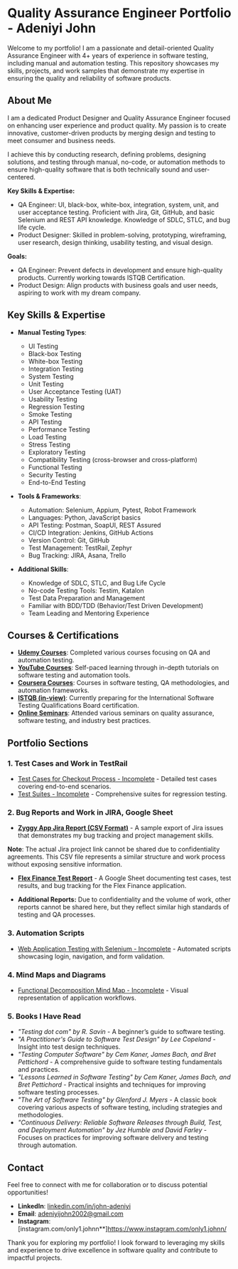 # Quality Assurance Engineer Portfolio - Adeniyi John

Welcome to my portfolio! I am a passionate and detail-oriented Quality Assurance Engineer with 4+ years of experience in software testing, including manual and automation testing. This repository showcases my skills, projects, and work samples that demonstrate my expertise in ensuring the quality and reliability of software products.





## About Me

I am a dedicated Product Designer and Quality Assurance Engineer focused on enhancing user experience and product quality. My passion is to create innovative, customer-driven products by merging design and testing to meet consumer and business needs.

I achieve this by conducting research, defining problems, designing solutions, and testing through manual, no-code, or automation methods to ensure high-quality software that is both technically sound and user-centered.

**Key Skills & Expertise:**

- QA Engineer: UI, black-box, white-box, integration, system, unit, and user acceptance testing. Proficient with Jira, Git, GitHub, and basic Selenium and REST API knowledge. Knowledge of SDLC, STLC, and bug life cycle.
- Product Designer: Skilled in problem-solving, prototyping, wireframing, user research, design thinking, usability testing, and visual design.


**Goals:**

- QA Engineer: Prevent defects in development and ensure high-quality products. Currently working towards ISTQB Certification.
- Product Design: Align products with business goals and user needs, aspiring to work with my dream company.





## Key Skills & Expertise

- **Manual Testing Types**:

    - UI Testing
    - Black-box Testing
    - White-box Testing
    - Integration Testing
    - System Testing
    - Unit Testing
    - User Acceptance Testing (UAT)
    - Usability Testing
    - Regression Testing
    - Smoke Testing
    - API Testing
    - Performance Testing
    - Load Testing
    - Stress Testing
    - Exploratory Testing
    - Compatibility Testing (cross-browser and cross-platform)
    - Functional Testing
    - Security Testing
    - End-to-End Testing

- **Tools & Frameworks**:
    - Automation: Selenium, Appium, Pytest, Robot Framework
    - Languages: Python, JavaScript basics
    - API Testing: Postman, SoapUI, REST Assured
    - CI/CD Integration: Jenkins, GitHub Actions
    - Version Control: Git, GitHub
    - Test Management: TestRail, Zephyr
    - Bug Tracking: JIRA, Asana, Trello

- **Additional Skills**:
    - Knowledge of SDLC, STLC, and Bug Life Cycle
    - No-code Testing Tools: Testim, Katalon
    - Test Data Preparation and Management
    - Familiar with BDD/TDD (Behavior/Test Driven Development)
    - Team Leading and Mentoring Experience





## Courses & Certifications

- **[Udemy Courses](#)**: Completed various courses focusing on QA and automation testing.
- **[YouTube Courses](#)**: Self-paced learning through in-depth tutorials on software testing and automation tools.
- **[Coursera Courses](#)**: Courses in software testing, QA methodologies, and automation frameworks.
- **[ISTQB (in-view)](#)**: Currently preparing for the International Software Testing Qualifications Board certification.
- **[Online Seminars](#)**: Attended various seminars on quality assurance, software testing, and industry best practices.





## Portfolio Sections

### 1. Test Cases and Work in TestRail
- [Test Cases for Checkout Process - Incomplete](#) - Detailed test cases covering end-to-end scenarios.
- [Test Suites - Incomplete](#) - Comprehensive suites for regression testing.
  
### 2. Bug Reports and Work in JIRA, Google Sheet
- **[Zyggy App Jira Report (CSV Format)](./jira-reports/zyygy_app_jira_report.csv)** - A sample export of Jira issues that demonstrates my bug tracking and project management skills.
  
**Note**: The actual Jira project link cannot be shared due to confidentiality agreements. This CSV file represents a similar structure and work process without exposing sensitive information.

- **[Flex Finance Test Report](https://docs.google.com/spreadsheets/d/1wm_DAiPd3PRUdRUnKxYF6PnsXqbZtYlAP4-8GhND6Ro/edit?usp=sharing)** - A Google Sheet documenting test cases, test results, and bug tracking for the Flex Finance application.

- **Additional Reports:** Due to confidentiality and the volume of work, other reports cannot be shared here, but they reflect similar high standards of testing and QA processes.
  
### 3. Automation Scripts
- [Web Application Testing with Selenium - Incomplete](#) - Automated scripts showcasing login, navigation, and form validation.
  
### 4. Mind Maps and Diagrams
- [Functional Decomposition Mind Map - Incomplete](#) - Visual representation of application workflows.
  
### 5. Books I Have Read
- *"Testing dot com" by R. Savin* - A beginner’s guide to software testing.
- *"A Practitioner's Guide to Software Test Design" by Lee Copeland* - Insight into test design techniques.
- *"Testing Computer Software" by Cem Kaner, James Bach, and Bret Pettichord* - A comprehensive guide to software testing fundamentals and practices.
- *"Lessons Learned in Software Testing" by Cem Kaner, James Bach, and Bret Pettichord* - Practical insights and techniques for improving software testing processes.
- *"The Art of Software Testing" by Glenford J. Myers* - A classic book covering various aspects of software testing, including strategies and methodologies.
- *"Continuous Delivery: Reliable Software Releases through Build, Test, and Deployment Automation" by Jez Humble and David Farley* - Focuses on practices for improving software delivery and testing through automation.





## Contact

Feel free to connect with me for collaboration or to discuss potential opportunities!

- **LinkedIn**: [linkedin.com/in/john-adeniyi](https://www.linkedin.com/in/john-adeniyi/)
- **Email**: adeniyijohn2002@gmail.com
- **Instagram**: [instagram.com/only1.johnn**]https://www.instagram.com/only1.johnn/


Thank you for exploring my portfolio! I look forward to leveraging my skills and experience to drive excellence in software quality and contribute to impactful projects.